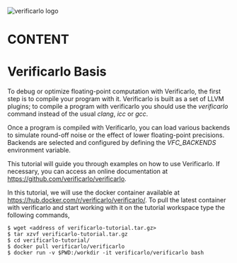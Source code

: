 ![verificarlo logo](https://avatars1.githubusercontent.com/u/12033642)

# CONTENT

# Verificarlo Basis
To debug or optimize floating-point computation with Verificarlo, the first
step is to compile your program with it. Verificarlo is built as a set of LLVM
plugins; to compile a program with verificarlo you should use the _verificarlo_
command instead of the usual _clang_, _icc_ or _gcc_.

Once a program is compiled with Verificarlo, you can load various backends to
simulate round-off noise or the effect of lower floating-point precisions. Backends are selected and configured by defining the _VFC\_BACKENDS_ environment variable.

This tutorial will guide you through examples on how to use Verificarlo. 
If necessary, you can access an online documentation at <https://github.com/verificarlo/verificarlo>.

In this tutorial, we will use the docker container available at
<https://hub.docker.com/r/verificarlo/verificarlo/>.
To pull the latest container with verificarlo and start working with it on
the tutorial workspace type the following commands,

    $ wget <address of verificarlo-tutorial.tar.gz>
    $ tar xzvf verificarlo-tutorial.tar.gz
    $ cd verificarlo-tutorial/
    $ docker pull verificarlo/verificarlo
    $ docker run -v $PWD:/workdir -it verificarlo/verificarlo bash

